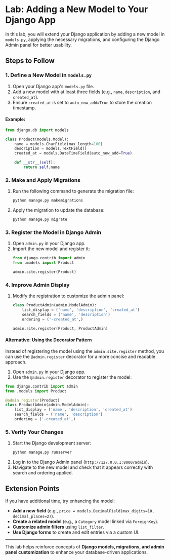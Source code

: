 # Lab: Adding a New Model to Your Django App

In this lab, you will extend your Django application by adding a new model in `models.py`, applying the necessary migrations, and configuring the Django Admin panel for better usability.

## Steps to Follow

### 1. Define a New Model in `models.py`
1. Open your Django app's `models.py` file.
2. Add a new model with at least three fields (e.g., `name`, `description`, and `created_at`).
3. Ensure `created_at` is set to `auto_now_add=True` to store the creation timestamp.

#### Example:
```python
from django.db import models

class Product(models.Model):
    name = models.CharField(max_length=100)
    description = models.TextField()
    created_at = models.DateTimeField(auto_now_add=True)

    def __str__(self):
        return self.name
```

### 2. Make and Apply Migrations
1. Run the following command to generate the migration file:
   ```sh
   python manage.py makemigrations
   ```
2. Apply the migration to update the database:
   ```sh
   python manage.py migrate
   ```

### 3. Register the Model in Django Admin
1. Open `admin.py` in your Django app.
2. Import the new model and register it:
   ```python
   from django.contrib import admin
   from .models import Product

   admin.site.register(Product)
   ```

 

### 4. Improve Admin Display
1. Modify the registration to customize the admin panel:
   ```python
   class ProductAdmin(admin.ModelAdmin):
       list_display = ('name', 'description', 'created_at')
       search_fields = ('name', 'description')
       ordering = ('-created_at',)

   admin.site.register(Product, ProductAdmin)
   ```

#### Alternative: Using the Decorator Pattern

Instead of registering the model using the `admin.site.register` method, you can use the `@admin.register` decorator for a more concise and readable approach.

1. Open `admin.py` in your Django app.
2. Use the `@admin.register` decorator to register the model:

```python
from django.contrib import admin
from .models import Product

@admin.register(Product)
class ProductAdmin(admin.ModelAdmin):
    list_display = ('name', 'description', 'created_at')
    search_fields = ('name', 'description')
    ordering = ('-created_at',)
```

### 5. Verify Your Changes
1. Start the Django development server:
   ```sh
   python manage.py runserver
   ```
2. Log in to the Django Admin panel (`http://127.0.0.1:8000/admin`).
3. Navigate to the new model and check that it appears correctly with search and ordering applied.

## Extension Points
If you have additional time, try enhancing the model:
- **Add a new field** (e.g., `price = models.DecimalField(max_digits=10, decimal_places=2)`).
- **Create a related model** (e.g., a `Category` model linked via `ForeignKey`).
- **Customize admin filters** using `list_filter`.
- **Use Django forms** to create and edit entries via a custom UI.

---
This lab helps reinforce concepts of **Django models, migrations, and admin panel customization** to enhance your database-driven applications.

